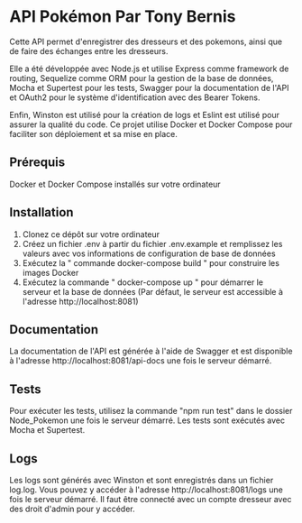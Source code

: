 # API Pokémon Par Tony Bernis

Cette API permet d'enregistrer des dresseurs et des pokemons, ainsi que de faire des échanges entre les dresseurs. 

Elle a été développée avec Node.js et utilise Express comme framework de routing, Sequelize comme ORM pour la gestion de la base de données, Mocha et Supertest pour les tests, Swagger pour la documentation de l'API et OAuth2 pour le système d'identification avec des Bearer Tokens. 

Enfin, Winston est utilisé pour la création de logs et Eslint est utilisé pour assurer la qualité du code.
Ce projet utilise Docker et Docker Compose pour faciliter son déploiement et sa mise en place.

## Prérequis

Docker et Docker Compose installés sur votre ordinateur

## Installation

1. Clonez ce dépôt sur votre ordinateur
2. Créez un fichier .env à partir du fichier .env.example et remplissez les valeurs avec vos informations de configuration de base de données 
3. Exécutez la " commande docker-compose build " pour construire les images Docker
4. Exécutez la commande " docker-compose up " pour démarrer le serveur et la base de données (Par défaut, le serveur est accessible à l'adresse http://localhost:8081)

## Documentation

La documentation de l'API est générée à l'aide de Swagger et est disponible à l'adresse http://localhost:8081/api-docs une fois le serveur démarré.

## Tests

Pour exécuter les tests, utilisez la commande "npm run test" dans le dossier Node_Pokemon une fois le serveur démarré. Les tests sont exécutés avec Mocha et Supertest. 

## Logs

Les logs sont générés avec Winston et sont enregistrés dans un fichier log.log. 
Vous pouvez y accéder à l'adresse http://localhost:8081/logs une fois le serveur démarré. Il faut être connecté avec un compte dresseur avec des droit d'admin pour y accéder.